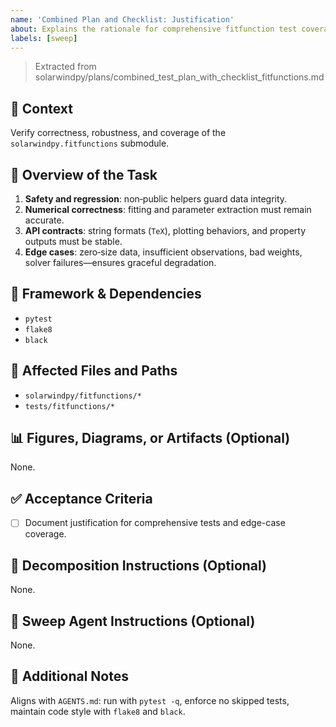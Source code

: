 ```yaml
---
name: 'Combined Plan and Checklist: Justification'
about: Explains the rationale for comprehensive fitfunction test coverage.
labels: [sweep]
---
```


> Extracted from solarwindpy/plans/combined_test_plan_with_checklist_fitfunctions.md

## 🧠 Context

Verify correctness, robustness, and coverage of the `solarwindpy.fitfunctions` submodule.

## 🎯 Overview of the Task

1. **Safety and regression**: non‑public helpers guard data integrity.
1. **Numerical correctness**: fitting and parameter extraction must remain accurate.
1. **API contracts**: string formats (`TeX`), plotting behaviors, and property outputs must be stable.
1. **Edge cases**: zero‑size data, insufficient observations, bad weights, solver failures—ensures graceful degradation.

## 🔧 Framework & Dependencies

- `pytest`
- `flake8`
- `black`

## 📂 Affected Files and Paths

- `solarwindpy/fitfunctions/*`
- `tests/fitfunctions/*`

## 📊 Figures, Diagrams, or Artifacts (Optional)

None.

## ✅ Acceptance Criteria

- [ ] Document justification for comprehensive tests and edge-case coverage.

## 🧩 Decomposition Instructions (Optional)

None.

## 🤖 Sweep Agent Instructions (Optional)

None.

## 💬 Additional Notes

Aligns with `AGENTS.md`: run with `pytest -q`, enforce no skipped tests, maintain code style with `flake8` and `black`.
